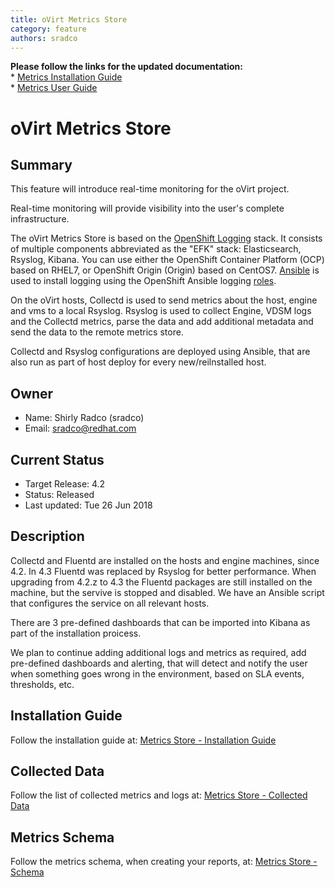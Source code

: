 ```yaml
---
title: oVirt Metrics Store
category: feature
authors: sradco
---
```

<div class="alert alert-warning">
  <strong>Please follow the links for the updated documentation:</strong>
  <br/>
  * <a href="/documentation/metrics-install-guide/metrics_store_installation_guide.html">Metrics Installation Guide</a>
  <br/>
  * <a href="/documentation/metrics-user-guide/metrics-user-guide.html">Metrics User Guide</a>
</div>

# oVirt Metrics Store

## Summary

This feature will introduce real-time monitoring for the oVirt project.

Real-time monitoring will provide visibility into the user's complete infrastructure.

The oVirt Metrics Store is based on the [OpenShift Logging](https://github.com/openshift/origin-aggregated-logging) stack.
It consists of multiple components abbreviated as the "EFK" stack: Elasticsearch, Rsyslog, Kibana.
You can use either the OpenShift Container Platform (OCP) based on RHEL7, or OpenShift Origin (Origin) based on CentOS7.
[Ansible](https://github.com/openshift/openshift-ansible) is used to install logging using the OpenShift Ansible logging [roles](https://github.com/openshift/openshift-ansible/blob/master/roles/openshift_logging/README.md).

On the oVirt hosts, Collectd is used to send metrics about the host, engine and vms to a local Rsyslog.
Rsyslog is used to collect Engine, VDSM logs and the Collectd metrics, parse the data and add additional metadata and send the data to the remote metrics store.

Collectd and Rsyslog configurations are deployed using Ansible, that are also run as part of host deploy for every new/reilnstalled host.

## Owner

*   Name: Shirly Radco (sradco)
*   Email: <sradco@redhat.com>

## Current Status

*   Target Release: 4.2
*   Status: Released
*   Last updated: Tue 26 Jun 2018

## Description

Collectd and Fluentd are installed on the hosts and engine machines, since 4.2.
In 4.3 Fluentd was replaced by Rsyslog for better performance.
When upgrading from 4.2.z to 4.3 the Fluentd packages are still installed on the machine, but the servive is stopped and disabled.
We have an Ansible script that configures the service on all relevant hosts.

There are 3 pre-defined dashboards that can be imported into Kibana as part of the installation proicess.

We plan to continue adding additional logs and metrics as required, add pre-defined dashboards and alerting,
that will detect and notify the user when something goes wrong in the environment, based on SLA events, thresholds, etc.

## Installation Guide

Follow the installation guide at:  [Metrics Store - Installation Guide](/develop/release-management/features/metrics/metrics-store-installation/)

## Collected Data

Follow the list of collected metrics and logs at:  [Metrics Store - Collected Data](/develop/release-management/features/metrics/metrics-store-collected-metrics/)

## Metrics Schema

Follow the metrics schema, when creating your reports, at: [Metrics Store - Schema](/develop/release-management/features/metrics/metrics-store-schema/)

